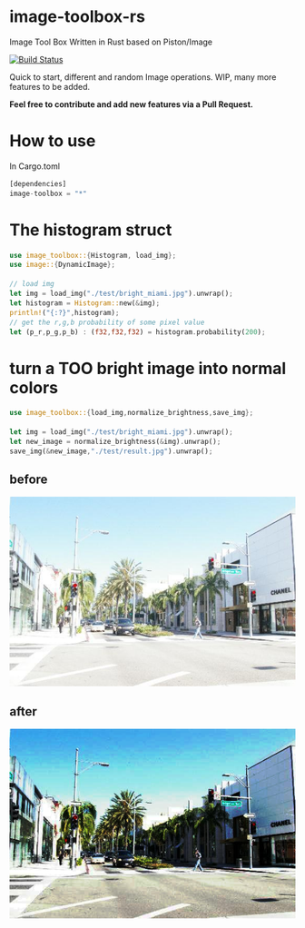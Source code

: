 # image-toolbox-rs
Image Tool Box Written in Rust based on Piston/Image

[![Build Status](https://travis-ci.com/Isan-Rivkin/image-toolbox-rs.svg?branch=master)](https://travis-ci.com/Isan-Rivkin/image-toolbox-rs)


Quick to start, different and random Image operations.
WIP, many more features to be added. 

**Feel free to contribute and add new features via a Pull Request.**

# How to use

In Cargo.toml 
```rust
[dependencies]
image-toolbox = "*"
```

# The histogram struct 

```rust
use image_toolbox::{Histogram, load_img};
use image::{DynamicImage};
 
// load img 
let img = load_img("./test/bright_miami.jpg").unwrap();
let histogram = Histogram::new(&img);
println!("{:?}",histogram);
// get the r,g,b probability of some pixel value 
let (p_r,p_g,p_b) : (f32,f32,f32) = histogram.probability(200);
```
# turn a TOO bright image into normal colors

```rust
use image_toolbox::{load_img,normalize_brightness,save_img};
 
let img = load_img("./test/bright_miami.jpg").unwrap();
let new_image = normalize_brightness(&img).unwrap();
save_img(&new_image,"./test/result.jpg").unwrap();
```

## before 

<img src="test/bright_miami.jpg"
     alt="Implementation 1" />

## after

<img src="test/normalized_miami.jpg"
     alt="Implementation 1" />